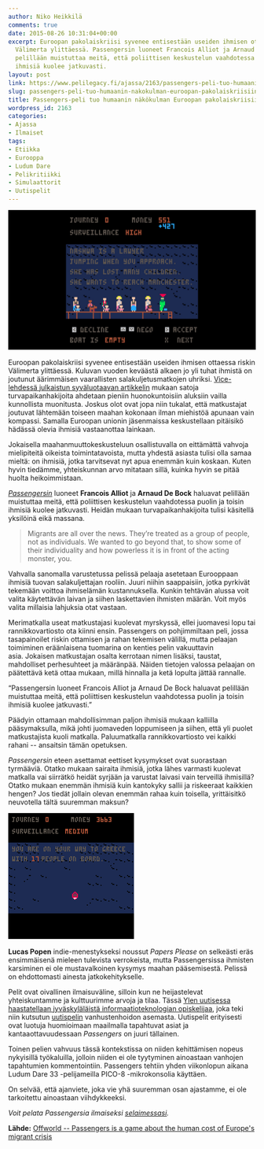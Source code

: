 ```yaml
---
author: Niko Heikkilä
comments: true
date: 2015-08-26 10:31:04+00:00
excerpt: Euroopan pakolaiskriisi syvenee entisestään useiden ihmisen ottaessa riskin
  Välimerta ylittäessä. Passengersin luoneet Francois Alliot ja Arnaud De Bock haluavat
  pelillään muistuttaa meitä, että poliittisen keskustelun vaahdotessa puolin ja toisin
  ihmisiä kuolee jatkuvasti.
layout: post
link: https://www.pelilegacy.fi/ajassa/2163/passengers-peli-tuo-humaanin-nakokulman-euroopan-pakolaiskriisiin
slug: passengers-peli-tuo-humaanin-nakokulman-euroopan-pakolaiskriisiin
title: Passengers-peli tuo humaanin näkökulman Euroopan pakolaiskriisiin
wordpress_id: 2163
categories:
- Ajassa
- Ilmaiset
tags:
- Etiikka
- Eurooppa
- Ludum Dare
- Pelikritiikki
- Simulaattorit
- Uutispelit
---
```


[![Passengers](/uploads/2015/08/passengers_game.jpg)](/uploads/2015/08/passengers_game.jpg)

Euroopan pakolaiskriisi syvenee entisestään useiden ihmisen ottaessa riskin Välimerta ylittäessä. Kuluvan vuoden keväästä alkaen jo yli tuhat ihmistä on joutunut äärimmäisen vaarallisten salakuljetusmatkojen uhriksi. [Vice-lehdessä julkaistun syväluotaavan artikkelin](http://motherboard.vice.com/read/hell-on-high-seas) mukaan satoja turvapaikanhakijoita ahdetaan pieniin huonokuntoisiin aluksiin vailla kunnollista muonitusta. Joskus olot ovat jopa niin tukalat, että matkustajat joutuvat lähtemään toiseen maahan kokonaan ilman miehistöä apunaan vain kompassi. Samalla Euroopan unionin jäsenmaissa keskustellaan pitäisikö hädässä olevia ihmisiä vastaanottaa lainkaan.

Jokaisella maahanmuuttokeskusteluun osallistuvalla on eittämättä vahvoja mielipiteitä oikeista toimintatavoista, mutta yhdestä asiasta tulisi olla samaa mieltä: on ihmisiä, jotka tarvitsevat nyt apua enemmän kuin koskaan. Kuten hyvin tiedämme, yhteiskunnan arvo mitataan sillä, kuinka hyvin se pitää huolta heikoimmistaan.

_[Passengersin](http://www.lexaloffle.com/bbs/?tid=2326)_ luoneet **Francois Alliot** ja **Arnaud De Bock** haluavat pelillään muistuttaa meitä, että poliittisen keskustelun vaahdotessa puolin ja toisin ihmisiä kuolee jatkuvasti. Heidän mukaan turvapaikanhakijoita tulisi käsitellä yksilöinä eikä massana.



<blockquote>Migrants are all over the news. They’re treated as a group of people, not as individuals. We wanted to go beyond that, to show some of their individuality and how powerless it is in front of the acting monster, you.</blockquote>



Vahvalla sanomalla varustetussa pelissä pelaaja asetetaan Eurooppaan ihmisiä tuovan salakuljettajan rooliin. Juuri niihin saappaisiin, jotka pyrkivät tekemään voittoa ihmiselämän kustannuksella. Kunkin tehtävän alussa voit valita käytettävän laivan ja siihen laskettavien ihmisten määrän. Voit myös valita millaisia lahjuksia otat vastaan.

Merimatkalla useat matkustajasi kuolevat myrskyssä, ellei juomavesi lopu tai rannikkovartiosto ota kiinni ensin. Passengers on pohjimmiltaan peli, jossa tasapainoilet riskin ottamisen ja rahan tekemisen välillä, mutta pelaajan toimiminen eräänlaisena tuomarina on kenties pelin vakuuttavin asia. Jokaisen matkustajan osalta kerrotaan nimen lisäksi, taustat, mahdolliset perhesuhteet ja määränpää. Näiden tietojen valossa pelaajan on päätettävä ketä ottaa mukaan, millä hinnalla ja ketä lopulta jättää rannalle.

<div class="pullquote">“Passengersin luoneet Francois Alliot ja Arnaud De Bock haluavat pelillään muistuttaa meitä, että poliittisen keskustelun vaahdotessa puolin ja toisin ihmisiä kuolee jatkuvasti.”</div>

Päädyin ottamaan mahdollisimman paljon ihmisiä mukaan kalliilla pääsymaksulla, mikä johti juomaveden loppumiseen ja siihen, että yli puolet matkustajista kuoli matkalla. Paluumatkalla rannikkovartiosto vei kaikki rahani -- ansaitsin tämän opetuksen.

_Passengersin_ eteen asettamat eettiset kysymykset ovat suorastaan tyrmääviä. Otatko mukaan sairaita ihmisiä, jotka lähes varmasti kuolevat matkalla vai siirrätkö heidät syrjään ja varustat laivasi vain terveillä ihmisillä? Otatko mukaan enemmän ihmisiä kuin kantokyky sallii ja riskeeraat kaikkien hengen? Jos tiedät jollain olevan enemmän rahaa kuin toisella, yrittäisitkö neuvotella tältä suuremman maksun?

[![Passengers](/uploads/2015/08/passengers.gif)](/uploads/2015/08/passengers.gif)

**Lucas Popen** indie-menestykseksi noussut _Papers Please_ on selkeästi eräs ensimmäisenä mieleen tulevista verrokeista, mutta Passengersissa ihmisten karsiminen ei ole mustavalkoinen kysymys maahan pääsemisestä. Pelissä on ehdottomasti ainesta jatkokehitykselle.

Pelit ovat oivallinen ilmaisuväline, silloin kun ne heijastelevat yhteiskuntamme ja kulttuurimme arvoja ja tilaa. Tässä [Ylen uutisessa haastatellaan jyväskyläläistä informaatioteknologian opiskelijaa](http://yle.fi/uutiset/uutispeli_antaa_ajantappotunteen/7086188), joka teki niin kutsutun [uutispelin](https://fi.wikipedia.org/wiki/Hy%C3%B6typeli#Uutispelit) vanhustenhoidon asemasta. Uutispelit erityisesti ovat luotuja huomioimaan maailmalla tapahtuvat asiat ja kantaaottavuudessaan _Passengers_ on juuri tällainen.

Toinen pelien vahvuus tässä kontekstissa on niiden kehittämisen nopeus nykyisillä työkaluilla, jolloin niiden ei ole tyytyminen ainoastaan vanhojen tapahtumien kommentointiin. Passengers tehtiin yhden viikonlopun aikana Ludum Dare 33 -pelijameilla PICO-8 -mikrokonsolia käyttäen.

On selvää, että ajanviete, joka vie yhä suuremman osan ajastamme, ei ole tarkoitettu ainoastaan viihdykkeeksi.

_Voit pelata Passengersia ilmaiseksi [selaimessasi](http://ludumdare.com/compo/author/nerial/)._

**Lähde:** [Offworld -- Passengers is a game about the human cost of Europe's migrant crisis](http://boingboing.net/2015/08/25/passengers-is-a-game-about-the.html)
